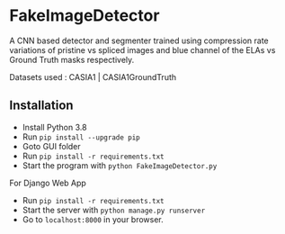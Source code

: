 # FakeImageDetector
A CNN based detector and segmenter trained using compression rate variations of pristine vs spliced images and blue channel of the ELAs vs Ground Truth masks respectively.

Datasets used : CASIA1 | CASIA1GroundTruth

## Installation
- Install Python 3.8
- Run `pip install --upgrade pip`
- Goto GUI folder
- Run `pip install -r requirements.txt`
- Start the program with `python FakeImageDetector.py`

For Django Web App
- Run `pip install -r requirements.txt`
- Start the server with `python manage.py runserver`
- Go to `localhost:8000` in your browser.
